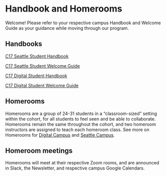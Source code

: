 # Handbook and Homerooms

Welcome! Please refer to your respective campus Handbook and Welcome Guide as your guidance while moving through our program.

## Handbooks

[C17 Seattle Student Handbook](https://drive.google.com/file/d/1toLoFaTIMTtSj4f_YE9MWtRYZjKNM-Zw/view?usp=sharing)

[C17 Seattle Student Welcome Guide](https://drive.google.com/file/d/1GK56ZwsfemhhGK4ucFjVQlSLJtIEypX-/view?usp=sharing)

[C17 Digital Student Handbook](https://drive.google.com/file/d/1LytwwCEDSPcK3pQaRIFEUDmupHUIqW5v/view?usp=sharing)

[C17 Digital Student Welcome Guide](https://drive.google.com/file/d/1hr-T3_EUVHMMIQtyRXCX4gAdvtyDsqiq/view?usp=sharing)

## Homerooms

Homerooms are a group of 24-31 students in a “classroom-sized” setting within the cohort, for all students to feel seen and be able to collaborate. Homerooms remain the same throughout the cohort, and two homeroom instructors are assigned to teach each homeroom class. See more on Homerooms for
[Digital Campus](https://docs.google.com/document/d/15le-c8FlUk0pcf7Uwwspx9bG33qmsAfw560vqqr3FM0/edit) and
[Seattle Campus](https://docs.google.com/document/d/1t5ORRcKl4EmIPp8vrXQ719xXMkW210IXyQHOR9aJ1NE/edit).

## Homeroom meetings

Homerooms will meet at their respective Zoom rooms, and are announced in Slack, the Newsletter, and respective campus Google Calendars.
